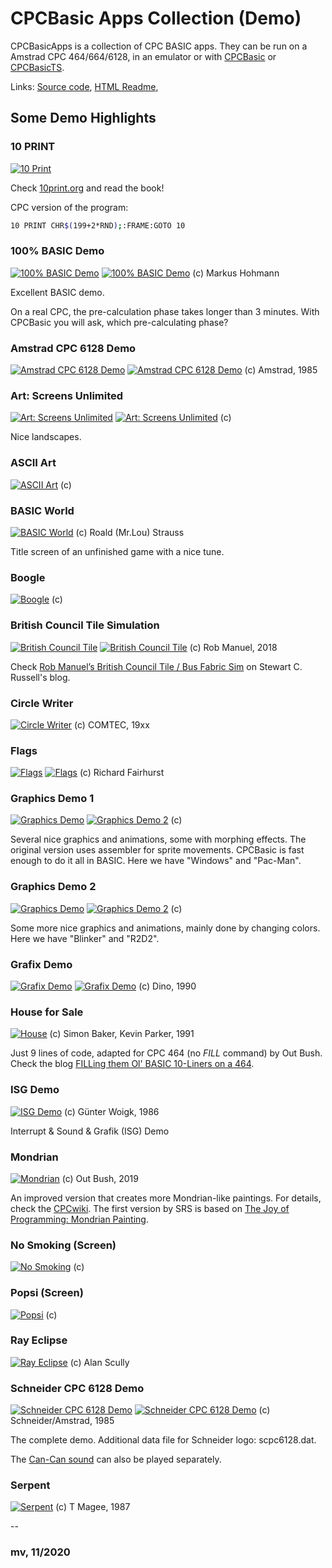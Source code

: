 # CPCBasic Apps Collection (Demo)

CPCBasicApps is a collection of CPC BASIC apps.
They can be run on a Amstrad CPC 464/664/6128, in an emulator or with
[CPCBasic](https://benchmarko.github.io/CPCBasic/) or [CPCBasicTS](https://benchmarko.github.io/CPCBasicTS/).

Links:
[Source code](https://github.com/benchmarko/CPCBasicApps/),
[HTML Readme](https://github.com/benchmarko/CPCBasicApps/#readme),

## Some Demo Highlights

### 10 PRINT

[![10 Print](./img/10print.png)](../dist/index.html?database=apps&example=demo/10print)

Check [10print.org](https://10print.org/) and read the book!

CPC version of the program:

```bash
10 PRINT CHR$(199+2*RND);:FRAME:GOTO 10
```

### 100% BASIC Demo

[![100% BASIC Demo](./img/100demo.png)](../dist/index.html?database=apps&example=demo/100demo)
[![100% BASIC Demo](./img/100demo2.png)](../dist/index.html?database=apps&example=demo/100demo&input=%0d) (c) Markus Hohmann

Excellent BASIC demo.

On a real CPC, the pre-calculation phase takes longer than 3 minutes. With CPCBasic you will ask, which pre-calculating phase?

### Amstrad CPC 6128 Demo

[![Amstrad CPC 6128 Demo](./img/acpc6128.png)](../dist/index.html?database=apps&example=demo/acpc6128)
[![Amstrad CPC 6128 Demo](./img/acpc6128_2.png)](../dist/index.html?database=apps&example=demo/acpc6128) (c) Amstrad, 1985

### Art: Screens Unlimited

[![Art: Screens Unlimited](./img/art.png)](../dist/index.html?database=apps&example=demo/art&input=11)
[![Art: Screens Unlimited](./img/art2.png)](../dist/index.html?database=apps&example=demo/art&input=2) (c)

Nice landscapes.

### ASCII Art

[![ASCII Art](./img/asciiart.png)](../dist/index.html?database=apps&example=demo/asciiart) (c)

### BASIC World

[![BASIC World](./img/basworld.png)](../dist/index.html?database=apps&example=demo/basworld) (c) Roald (Mr.Lou) Strauss

Title screen of an unfinished game with a nice tune.

### Boogle

[![Boogle](./img/boogle.png)](../dist/index.html?database=apps&example=demo/boogle) (c)

### British Council Tile Simulation

[![British Council Tile](./img/btilesim.png)](../dist/index.html?database=apps&example=demo/btilesim)
[![British Council Tile](./img/btilesim2.png)](../dist/index.html?database=apps&example=demo/btilesim) (c) Rob Manuel, 2018

Check [Rob Manuel’s British Council Tile / Bus Fabric Sim](https://scruss.com/blog/2018/06/10/rob-manuels-british-council-tile-bus-fabric-sim/) on Stewart C. Russell's blog.

### Circle Writer

[![Circle Writer](./img/circlewr.png)](../dist/index.html?database=apps&example=demo/circlewr) (c) COMTEC, 19xx

### Flags

[![Flags](./img/flags.png)](../dist/index.html?database=apps&example=demo/flags&input=1%0d)
[![Flags](./img/flags2.png)](../dist/index.html?database=apps&example=demo/flags&input=2%0d) (c) Richard Fairhurst

### Graphics Demo 1

[![Graphics Demo](./img/gdemo1.png)](../dist/index.html?database=apps&example=demo/gdemo&input=A)
[![Graphics Demo 2](./img/gdemo1_2.png)](../dist/index.html?database=apps&example=demo/gdemo&input=E) (c)

Several nice graphics and animations, some with morphing effects. The original version uses assembler for sprite movements. CPCBasic is fast enough to do it all in BASIC.
Here we have "Windows" and "Pac-Man".

### Graphics Demo 2

[![Graphics Demo](./img/gdemo2.png)](../dist/index.html?database=apps&example=demo/gdemo2&input=C)
[![Graphics Demo 2](./img/gdemo2_2.png)](../dist/index.html?database=apps&example=demo/gdemo2&input=F) (c)

Some more nice graphics and animations, mainly done by changing colors.
Here we have "Blinker" and "R2D2".

### Grafix Demo

[![Grafix Demo](./img/grafix.png)](../dist/index.html?database=apps&example=demo/grafix)
[![Grafix Demo](./img/grafix2.png)](../dist/index.html?database=apps&example=demo/grafix) (c) Dino, 1990

### House for Sale

[![House](./img/house.png)](../dist/index.html?database=apps&example=demo/house) (c) Simon Baker, Kevin Parker, 1991

Just 9 lines of code, adapted for CPC 464 (no *FILL* command) by Out Bush.
Check the blog [FILLing them Ol'​ BASIC 10-Liners on a 464](https://www.linkedin.com/pulse/filling-them-ol-basic-10-liners-464-out-bush/).

### ISG Demo

[![ISG Demo](./img/isgdemo.png)](../dist/index.html?database=apps&example=demo/isgdemo) (c) Günter Woigk, 1986

Interrupt & Sound & Grafik (ISG) Demo

### Mondrian

[![Mondrian](./img/mondrian.png)](../dist/index.html?database=apps&example=demo/mondrian) (c) Out Bush, 2019

An improved version that creates more Mondrian-like paintings. For details, check the [CPCwiki](https://www.cpcwiki.eu/forum/programming/mondrian-next-try-to-get-a-topic/). The first version by SRS is based on [The Joy of Programming: Mondrian Painting](https://www.youtube.com/watch?v=FUp3SffxPzw).

### No Smoking (Screen)

[![No Smoking](./img/nosmoke.png)](../dist/index.html?database=apps&example=demo/nosmoke) (c)

### Popsi (Screen)

[![Popsi](./img/popsi.png)](../dist/index.html?database=apps&example=demo/popsi) (c)

### Ray Eclipse

[![Ray Eclipse](./img/rayclip.png)](../dist/index.html?database=apps&example=demo/rayclip) (c) Alan Scully

### Schneider CPC 6128 Demo

[![Schneider CPC 6128 Demo](./img/scpc6128.png)](../dist/index.html?database=apps&example=demo/scpc6128)
[![Schneider CPC 6128 Demo](./img/scpc6128m.png)](../dist/index.html?database=apps&example=demo/scpc6128)
(c) Schneider/Amstrad, 1985

The complete demo. Additional data file for Schneider logo: scpc6128.dat.

The [Can-Can sound](../dist/index.html?database=apps&example=music/cancan) can also be played separately.

### Serpent

[![Serpent](./img/serpent.png)](../dist/index.html?database=apps&example=demo/serpent) (c) T Magee, 1987

--

### **mv, 11/2020**
